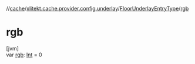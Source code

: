 //[cache](../../../index.md)/[xlitekt.cache.provider.config.underlay](../index.md)/[FloorUnderlayEntryType](index.md)/[rgb](rgb.md)

# rgb

[jvm]\
var [rgb](rgb.md): [Int](https://kotlinlang.org/api/latest/jvm/stdlib/kotlin/-int/index.html) = 0
